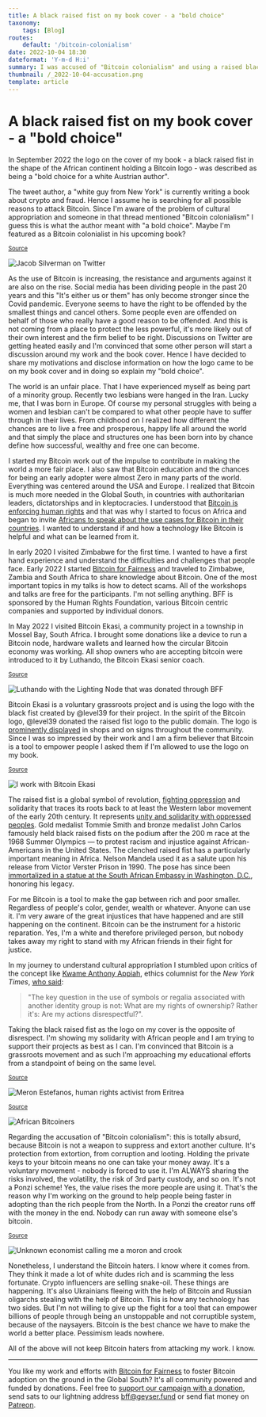 ```yaml
---
title: A black raised fist on my book cover - a "bold choice"
taxonomy:
    tags: [Blog]
routes:
    default: '/bitcoin-colonialism'
date: 2022-10-04 18:30
dateformat: 'Y-m-d H:i'
summary: I was accused of "Bitcoin colonialism" and using a raised black fist on my book cover was called a "bold choice for a white author". This is my rebuttal.
thumbnail: /_2022-10-04-accusation.png
template: article
---
```



# A black raised fist on my book cover - a "bold choice"

In September 2022 the logo on the cover of my book - a black raised fist in the shape of the African continent holding a Bitcoin logo - was described as being a "bold choice for a white Austrian author". 

The tweet author, a "white guy from New York" is currently writing a book about crypto and fraud. Hence I assume he is searching for all possible reasons to attack Bitcoin. Since I'm aware of the problem of cultural appropriation and someone in that thread mentioned "Bitcoin colonialism" I guess this is what the author meant with "a bold choice". Maybe I'm featured as a Bitcoin colonialist in his upcoming book? 

<small>[Source](https://twitter.com/SilvermanJacob/status/1572253976271228936)</small>

![Jacob Silverman on Twitter](_2022-10-04-accusation.png)

As the use of Bitcoin is increasing, the resistance and arguments against it are also on the rise. Social media has been dividing people in the past 20 years and this "It's either us or them" has only become stronger since the Covid pandemic. Everyone seems to have the right to be offended by the smallest things and cancel others. Some people even are offended on behalf of those who really have a good reason to be offended. And this is not coming from a place to protect the less powerful, it's more likely out of their own interest and the firm belief to be right. Discussions on Twitter are getting heated easily and I'm convinced that some other person will start a discussion around my work and the book cover. Hence I have decided to share my motivations and disclose information on how the logo came to be on my book cover and in doing so explain my "bold choice".

The world is an unfair place. That I have experienced myself as being part of a minority group. Recently two lesbians were hanged in the Iran. Lucky me, that I was born in Europe. Of course my personal struggles with being a women and lesbian can't be compared to what other people have to suffer through in their lives. From childhood on I realized how different the chances are to live a free and prosperous, happy life all around the world and that simply the place and structures one has been born into by chance define how successful, wealthy and free one can become. 

I started my Bitcoin work out of the impulse to contribute in making the world a more fair place. I also saw that Bitcoin education and the chances for being an early adopter were almost Zero in many parts of the world. Everything was centered around the USA and Europe. I realized that Bitcoin is much more needed in the Global South, in countries with authoritarian leaders, dictatorships and in kleptocracies. I understood that [Bitcoin is enforcing human rights](https://anitaposch.com/bitcoin-human-rights-riga-2022) and that was why I started to focus on Africa and began to invite [Africans to speak about the use cases for Bitcoin in their countries](https://bitcoinundco.com/en/bitcoin-in-africa/). I wanted to understand if and how a technology like Bitcoin is helpful and what can be learned from it.

In early 2020 I visited Zimbabwe for the first time. I wanted to have a first hand experience and understand the difficulties and challenges that people face. Early 2022 I started [Bitcoin for Fairness](https://bffbtc.org) and traveled to Zimbabwe, Zambia and South Africa to share knowledge about Bitcoin. One of the most important topics in my talks is how to detect scams. All of the workshops and talks are free for the participants. I'm not selling anything. BFF is sponsored by the Human Rights Foundation, various Bitcoin centric companies and supported by individual donors. 

In May 2022 I visited Bitcoin Ekasi, a community project in a township in Mossel Bay, South Africa. I brought some donations like a device to run a Bitcoin node, hardware wallets and learned how the circular Bitcoin economy was working. All shop owners who are accepting bitcoin were introduced to it by Luthando, the Bitcoin Ekasi senior coach. 

<small>[Source](https://twitter.com/BitcoinEkasi/status/1565590098191720448)</small>

![Luthando with the Lighting Node that was donated through BFF](_2022-10-04-Ekasi-node.png)

Bitcoin Ekasi is a voluntary grassroots project and is using the logo with the black fist created by @level39 for their project. In the spirit of the Bitcoin logo, @level39 donated the raised fist logo to the public domain. The logo is [prominently displayed](https://twitter.com/search?q=from%3Abitcoinekasi&src=typed_query&f=image) in shops and on signs throughout the community. Since I was so impressed by their work and I am a firm believer that Bitcoin is a tool to empower people I asked them if I'm allowed to use the logo on my book. 

<small>[Source](https://twitter.com/BitcoinEkasi/status/1572697386723561472)</small>

![I work with Bitcoin Ekasi](_2022-10-04-Ekasi.png)

The raised fist is a global symbol of revolution, [fighting oppression](https://www.nationalgeographic.com/history/article/history-of-raised-fist-global-symbol-fighting-oppression) and solidarity that traces its roots back to at least the Western labor movement of the early 20th century. It represents [unity and solidarity with oppressed peoples]([https://en.wikipedia.org/wiki/Raised_fist](https://en.wikipedia.org/wiki/Raised_fist)). Gold medalist Tommie Smith and bronze medalist John Carlos famously held black raised fists on the podium after the 200 m race at the 1968 Summer Olympics — to protest racism and injustice against African-Americans in the United States. The clenched raised fist has a particularly important meaning in Africa. Nelson Mandela used it as a salute upon his release from Victor Verster Prison in 1990. The pose has since been [immortalized in a statue at the South African Embassy in Washington, D.C.](https://www.washingtonpost.com/local/statue-of-mandela-unveiled-at-south-african-embassy/2013/09/21/df42c014-231f-11e3-b73c-aab60bf735d0_story.html), honoring his legacy.

For me Bitcoin is a tool to make the gap between rich and poor smaller. Regardless of people's color, gender, wealth or whatever. Anyone can use it. I'm very aware of the great injustices that have happened and are still happening on the continent. Bitcoin can be the instrument for a historic reparation. Yes, I'm a white and therefore privileged person, but nobody takes away my right to stand with my African friends in their fight for justice.

In my journey to understand cultural appropriation I stumbled upon critics of the concept like [Kwame Anthony Appiah](https://en.wikipedia.org/wiki/Kwame_Anthony_Appiah), ethics columnist for the _New York Times_, [who said](https://en.wikipedia.org/wiki/Cultural_appropriation): 

> "The key question in the use of symbols or regalia associated with another identity group is not: What are my rights of ownership? Rather it's: Are my actions disrespectful?". 

Taking the black raised fist as the logo on my cover is the opposite of disrespect. I'm showing my solidarity with African people and I am trying to support their projects as best as I can. I'm convinced that Bitcoin is a grassroots movement and as such I'm approaching my educational efforts from a standpoint of being on the same level. 

<small>[Source](https://twitter.com/meronina/status/1572805003743469568)</small>

![Meron Estefanos, human rights activist from Eritrea](_2022-10-04-nothing-wrong.png)

<small>[Source](https://twitter.com/afribitcoiners/status/1571882374274887682)</small>

![African Bitcoiners](_2022-10-04-africanbitcoiners.png)

Regarding the accusation of "Bitcoin colonialism": this is totally absurd, because Bitcoin is not a weapon to suppress and extort another culture. It's protection from extortion, from corruption and looting. Holding the private keys to your bitcoin means no one can take your money away. It's a voluntary movement - nobody is forced to use it. I'm ALWAYS sharing the risks involved, the volatility, the risk of 3rd party custody, and so on. It's not a Ponzi scheme! Yes, the value rises the more people are using it. That's the reason why I'm working on the ground to help people being faster in adopting than the rich people from the North. In a Ponzi the creator runs off with the money in the end. Nobody can run away with someone else's bitcoin. 

<small>[Source](https://twitter.com/K_V_6_2/status/1571830456236085248)</small>

![Unknown economist calling me a moron and crook](_2022-10-04-moron.png)

Nonetheless, I understand the Bitcoin haters. I know where it comes from. They think it made a lot of white dudes rich and is scamming the less fortunate. Crypto influencers are selling snake-oil. These things are happening. It's also Ukrainians fleeing with the help of Bitcoin and Russian oligarchs stealing with the help of Bitcoin. This is how any technology has two sides. But I'm not willing to give up the fight for a tool that can empower billions of people through being an unstoppable and not corruptible system, because of the naysayers. Bitcoin is the best chance we have to make the world a better place. Pessimism leads nowhere. 

All of the above will not keep Bitcoin haters from attacking my work. I know.

---
You like my work and efforts with [Bitcoin for Fairness](https://bffbtc.org) to foster Bitcoin adoption on the ground in the Global South? It's all community powered and funded by donations. Feel free to [support our campaign with a donation](https://anita.link/geyser), send sats to our lightning address bff@geyser.fund or send fiat money on [Patreon](https://patreon.com/anitaposch).
